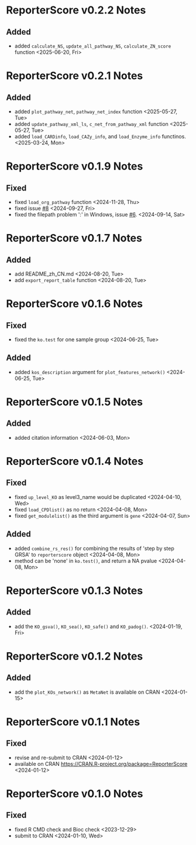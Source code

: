 # ReporterScore v0.2.2 Notes

## Added

- added `calculate_NS`, `update_all_pathway_NS`, `calculate_ZN_score` function <2025-06-20, Fri>

# ReporterScore v0.2.1 Notes

## Added

- added `plot_pathway_net`, `pathway_net_index` function <2025-05-27, Tue>
- added `update_pathway_xml_ls`, `c_net_from_pathway_xml` function <2025-05-27, Tue>
- added `load_CARDinfo`, `load_CAZy_info`, and `load_Enzyme_info` functinos. <2025-03-24, Mon>

# ReporterScore v0.1.9 Notes

## Fixed

- fixed `load_org_pathway` function <2024-11-28, Thu>
- fixed issue [#8](https://github.com/Asa12138/ReporterScore/issues/8) <2024-09-27, Fri>
- fixed the filepath problem ':' in Windows, issue [#6](https://github.com/Asa12138/ReporterScore/issues/6). <2024-09-14, Sat>

# ReporterScore v0.1.7 Notes

## Added

- add README_zh_CN.md <2024-08-20, Tue>
- add `export_report_table` function <2024-08-20, Tue>

# ReporterScore v0.1.6 Notes

## Fixed

- fixed the `ko.test` for one sample group <2024-06-25, Tue>

## Added

- added `kos_description` argument for `plot_features_network()` <2024-06-25, Tue>

# ReporterScore v0.1.5 Notes

## Added

- added citation information <2024-06-03, Mon>

# ReporterScore v0.1.4 Notes

## Fixed

- fixed `up_level_KO` as level3_name would be duplicated <2024-04-10, Wed>
- fixed `load_CPDlist()` as no return <2024-04-08, Mon>
- fixed `get_modulelist()` as the third argument is `gene` <2024-04-07, Sun>

## Added

- added `combine_rs_res()` for combining the results of 'step by step GRSA' to `reporterscore` object <2024-04-08, Mon>
- method can be 'none' in `ko.test()`, and return a NA pvalue <2024-04-08, Mon>

# ReporterScore v0.1.3 Notes

## Added

- add the `KO_gsva()`, `KO_sea()`, `KO_safe()` and `KO_padog()`. <2024-01-19, Fri>

# ReporterScore v0.1.2 Notes

## Added

- add the `plot_KOs_network()` as `MetaNet` is available on CRAN <2024-01-15>

# ReporterScore v0.1.1 Notes

## Fixed

- revise and re-submit to CRAN <2024-01-12>
- available on CRAN <https://CRAN.R-project.org/package=ReporterScore> <2024-01-12>

# ReporterScore v0.1.0 Notes

## Fixed

- fixed R CMD check and Bioc check <2023-12-29>
- submit to CRAN <2024-01-10, Wed>

